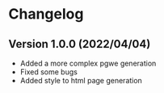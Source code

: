 # Changelog

## Version 1.0.0 (2022/04/04)

- Added a more complex pgwe generation
- Fixed some bugs
- Added style to html page generation
